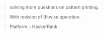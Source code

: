 >solving more questions on pattern printing.

>With revision of Bitwise operation.

>Platform :: HackerRank
